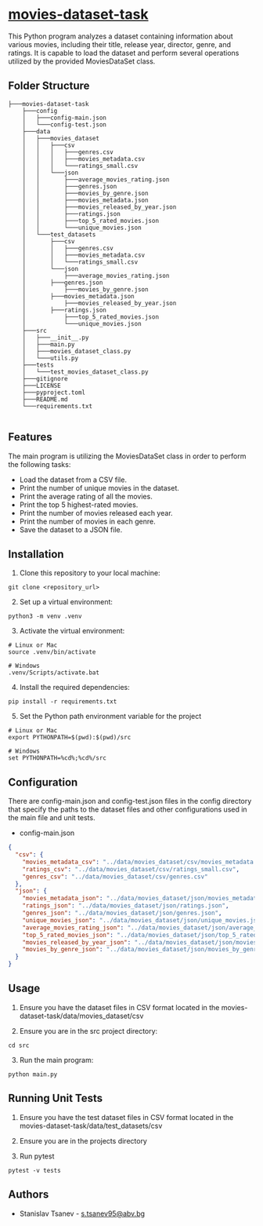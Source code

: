# [movies-dataset-task](https://github.com/Smarv555/movies-dataset-task)

This Python program analyzes a dataset containing information about various movies, including their title, release year,
director, genre, and ratings. It is capable to load the dataset and perform several operations utilized by the provided
MoviesDataSet class.

## Folder Structure

```
├───movies-dataset-task
    ├───config
    │   ├───config-main.json
    │   └───config-test.json	
    ├───data
    │   ├───movies_dataset
    │   │   ├───csv
    │   │   │ 	├───genres.csv
    │   │   │ 	├───movies_metadata.csv
    │   │   │ 	└───ratings_small.csv
    │   │   └───json
    │   │    	├───average_movies_rating.json
    │   │   	├───genres.json
    │   │    	├───movies_by_genre.json
    │   │   	├───movies_metadata.json
    │   │    	├───movies_released_by_year.json
    │   │   	├───ratings.json
    │   │    	├───top_5_rated_movies.json
    │   │    	└───unique_movies.json
    │   └───test_datasets
    │       ├───csv
    │       │ 	├───genres.csv
    │       │ 	├───movies_metadata.csv
    │       │ 	└───ratings_small.csv
    │       └───json
    │        	├───average_movies_rating.json
    │      	├───genres.json
    │       	├───movies_by_genre.json
    │      	├───movies_metadata.json
    │       	├───movies_released_by_year.json
    │      	├───ratings.json
    │       	├───top_5_rated_movies.json
    │       	└───unique_movies.json
    ├───src
    │   ├───__init__.py
    │   ├───main.py
    │   ├───movies_dataset_class.py
    │   └───utils.py
    ├───tests
    │   └───test_movies_dataset_class.py
    ├───gitignore
    ├───LICENSE
    ├───pyproject.toml
    ├───README.md
    └───requirements.txt


```

## Features

The main program is utilizing the MoviesDataSet class in order to perform the following tasks:

- Load the dataset from a CSV file.
- Print the number of unique movies in the dataset.
- Print the average rating of all the movies.
- Print the top 5 highest-rated movies.
- Print the number of movies released each year.
- Print the number of movies in each genre.
- Save the dataset to a JSON file.

## Installation

1. Clone this repository to your local machine:

```shell
git clone <repository_url>
```

2. Set up a virtual environment:

```shell
python3 -m venv .venv
```

3. Activate the virtual environment:

```shell
# Linux or Mac
source .venv/bin/activate
```

```shell
# Windows
.venv/Scripts/activate.bat
```

4. Install the required dependencies:

```shell
pip install -r requirements.txt
```

5. Set the Python path environment variable for the project

```shell
# Linux or Mac
export PYTHONPATH=$(pwd):$(pwd)/src
```

```shell
# Windows
set PYTHONPATH=%cd%;%cd%/src
```

## Configuration

There are config-main.json and config-test.json files in the config directory that specify the paths to the dataset
files and other configurations used in the main file and unit tests.

- config-main.json

```json
{
  "csv": {
    "movies_metadata_csv": "../data/movies_dataset/csv/movies_metadata.csv",
    "ratings_csv": "../data/movies_dataset/csv/ratings_small.csv",
    "genres_csv": "../data/movies_dataset/csv/genres.csv"
  },
  "json": {
    "movies_metadata_json": "../data/movies_dataset/json/movies_metadata.json",
    "ratings_json": "../data/movies_dataset/json/ratings.json",
    "genres_json": "../data/movies_dataset/json/genres.json",
    "unique_movies_json": "../data/movies_dataset/json/unique_movies.json",
    "average_movies_rating_json": "../data/movies_dataset/json/average_movies_rating.json",
    "top_5_rated_movies_json": "../data/movies_dataset/json/top_5_rated_movies.json",
    "movies_released_by_year_json": "../data/movies_dataset/json/movies_released_by_year.json",
    "movies_by_genre_json": "../data/movies_dataset/json/movies_by_genre.json"
  }
}
```

## Usage

1. Ensure you have the dataset files in CSV format located in the movies-dataset-task/data/movies_dataset/csv

2. Ensure you are in the src project directory:

```shell
cd src
```

3. Run the main program:

```shell
python main.py
```

## Running Unit Tests

1. Ensure you have the test dataset files in CSV format located in the movies-dataset-task/data/test_datasets/csv

2. Ensure you are in the projects directory

3. Run pytest

```shell
pytest -v tests
```

## Authors

- Stanislav Tsanev - s.tsanev95@abv.bg